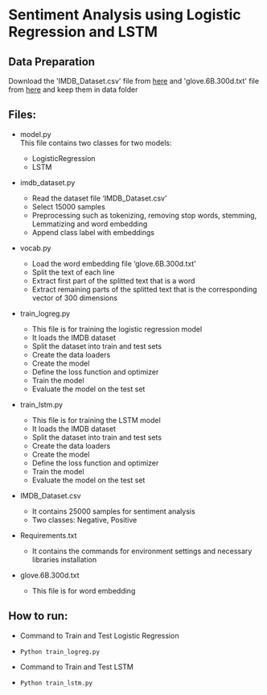 # Sentiment Analysis using Logistic Regression and LSTM

## Data Preparation
Download the 'IMDB_Dataset.csv' file from [here](https://drive.google.com/file/d/17dE7Ln7a6xTqSztVov26h65crzVyZtsE/view?usp=drive_link) and 'glove.6B.300d.txt' file from [here](https://drive.google.com/file/d/16S_tOn1RcILzJv5qROWQ96R_CG8Wygd1/view?usp=drive_link) and keep them in data folder
## Files:
- model.py
  <br> This file contains two classes for two models:
  - LogisticRegression
  - LSTM
 
- imdb_dataset.py
  - Read the dataset file ‘IMDB_Dataset.csv’ 
  - Select 15000 samples
  - Preprocessing such as tokenizing, removing stop words, stemming, Lemmatizing and word embedding
  - Append class label with embeddings

- vocab.py
  -	Load the word embedding file ‘glove.6B.300d.txt’
  -	Split the text of each line 
  - Extract first part of the splitted text that is a word
  - Extract remaining parts of the splitted text that is the corresponding vector of 300 dimensions

- train_logreg.py
  -	This file is for training the logistic regression model
  -	It loads the IMDB dataset
  -	Split the dataset into train and test sets
  -	Create the data loaders
  -	Create the model
  -	Define the loss function and optimizer
  -	Train the model
  -	Evaluate the model on the test set

- train_lstm.py
  -	This file is for training the LSTM model
  -	It loads the IMDB dataset
  -	Split the dataset into train and test sets
  -	Create the data loaders
  -	Create the model
  -	Define the loss function and optimizer
  -	Train the model
  -	Evaluate the model on the test set

- IMDB_Dataset.csv
  -	It contains 25000 samples for sentiment analysis
  -	Two classes: Negative, Positive

- Requirements.txt
  -	It contains the commands for environment settings and necessary libraries installation
- glove.6B.300d.txt
  -	This file is for word embedding

## How to run:
* Command to Train and Test Logistic Regression
-     Python train_logreg.py   

* Command to Train and Test LSTM
-     Python train_lstm.py   

